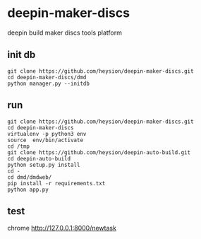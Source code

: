 # deepin-maker-discs
deepin build  maker discs tools  platform

## init db
```
git clone https://github.com/heysion/deepin-maker-discs.git
cd deepin-maker-discs/dmd
python manager.py --initdb
```

## run

```
git clone https://github.com/heysion/deepin-maker-discs.git
cd deepin-maker-discs
virtualenv -p python3 env
source  env/bin/activate
cd /tmp
git clone https://github.com/heysion/deepin-auto-build.git
cd deepin-auto-build
python setup.py install
cd -
cd dmd/dmdweb/
pip install -r requirements.txt
python app.py
```

## test

chrome http://127.0.0.1:8000/newtask

